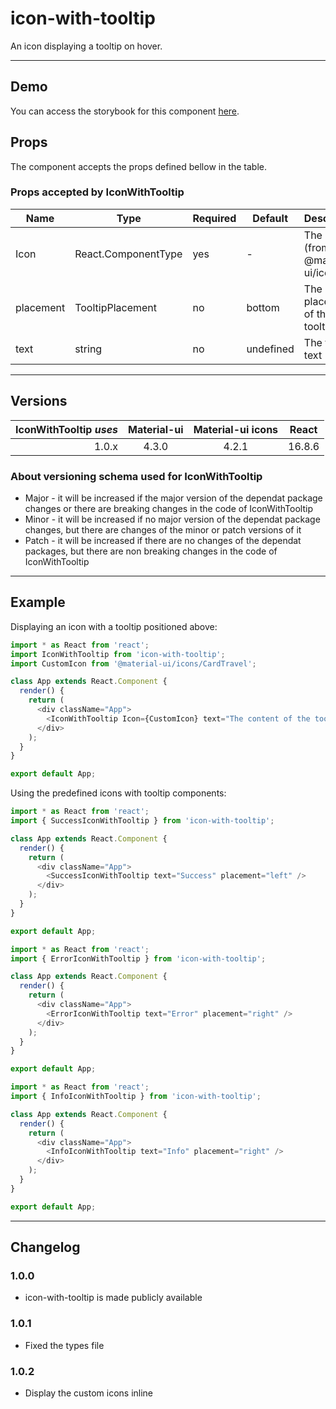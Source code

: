 # icon-with-tooltip

An icon displaying a tooltip on hover.

---

## Demo

You can access the storybook for this component [here](https://iulian-radu-at.github.io/icon-with-tooltip/).

## Props

The component accepts the props defined bellow in the table.

### Props accepted by IconWithTooltip

| Name      | Type                              | Required | Default   | Description                        |
|-----------|-----------------------------------|----------|-----------|------------------------------------|
| Icon      | React.ComponentType<SvgIconProps> | yes      | -         | The icon (from @material-ui/icons) |
| placement | TooltipPlacement                  | no       | bottom    | The placement of the tooltip text  |
| text      | string                            | no       | undefined | The tooltip text                   |

---

## Versions

| IconWithTooltip _uses_ | Material-ui | Material-ui icons | React  |
|-----------------------:|:-----------:|:-----------------:|:------:|
|                  1.0.x |    4.3.0    |       4.2.1       | 16.8.6 |

### About versioning schema used for IconWithTooltip

- Major - it will be increased if the major version of the dependat package changes or there are breaking changes in the code of IconWithTooltip
- Minor - it will be increased if no major version of the dependat package changes, but there are changes of the minor or patch versions of it
- Patch - it will be increased if there are no changes of the dependat packages, but there are non breaking changes in the code of IconWithTooltip

---

## Example

Displaying an icon with a tooltip positioned above:

```js
import * as React from 'react';
import IconWithTooltip from 'icon-with-tooltip';
import CustomIcon from '@material-ui/icons/CardTravel';

class App extends React.Component {
  render() {
    return (
      <div className="App">
        <IconWithTooltip Icon={CustomIcon} text="The content of the tooltip" placement="top"/>
      </div>
    );
  }
}

export default App;
```

Using the predefined icons with tooltip components:

```js
import * as React from 'react';
import { SuccessIconWithTooltip } from 'icon-with-tooltip';

class App extends React.Component {
  render() {
    return (
      <div className="App">
        <SuccessIconWithTooltip text="Success" placement="left" />
      </div>
    );
  }
}

export default App;
```

```js
import * as React from 'react';
import { ErrorIconWithTooltip } from 'icon-with-tooltip';

class App extends React.Component {
  render() {
    return (
      <div className="App">
        <ErrorIconWithTooltip text="Error" placement="right" />
      </div>
    );
  }
}

export default App;
```

```js
import * as React from 'react';
import { InfoIconWithTooltip } from 'icon-with-tooltip';

class App extends React.Component {
  render() {
    return (
      <div className="App">
        <InfoIconWithTooltip text="Info" placement="right" />
      </div>
    );
  }
}

export default App;
```

---

## Changelog

### 1.0.0

- icon-with-tooltip is made publicly available

### 1.0.1

- Fixed the types file

### 1.0.2

- Display the custom icons inline
